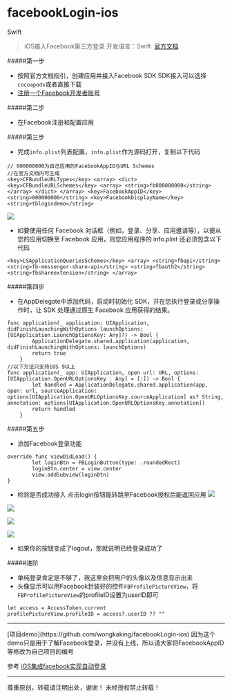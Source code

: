 # facebookLogin-ios
Swift
>iOS接入Facebook第三方登录
开发语言：Swift
 [官方文档](https://developers.facebook.com/docs/facebook-login/ios)

#####第一步
- 按照官方文档指引，创建应用并接入Facebook SDK
SDK接入可以选择`cocoapods`或者直接下载
- [注册一个Facebook开发者账号]([https://developers.facebook.com/](https://developers.facebook.com/)
)

#####第二步
- 在Facebook注册和配置应用

#####第三步
- 完成`info.plist`列表配置，`info.plist`作为源码打开，复制以下代码

```
// 000000000为自己应用的FacebookAppID与URL Schemes
//在官方文档内可生成
<key>CFBundleURLTypes</key> <array> <dict> <key>CFBundleURLSchemes</key> <array> <string>fb000000000</string> </array> </dict> </array> <key>FacebookAppID</key> <string>000000000</string> <key>FacebookDisplayName</key> <string>tblogindemo</string>
```
![](https://upload-images.jianshu.io/upload_images/13640702-528104bf43f3761e.png?imageMogr2/auto-orient/strip%7CimageView2/2/w/1240)
- 如要使用任何 Facebook 对话框（例如，登录、分享、应用邀请等），以便从您的应用切换至 Facebook 应用，则您应用程序的 info.plist 还必须包含以下代码
```
<key>LSApplicationQueriesSchemes</key> <array> <string>fbapi</string> <string>fb-messenger-share-api</string> <string>fbauth2</string> <string>fbshareextension</string> </array>
```

#####第四步
- 在AppDelegate中添加代码，启动时初始化 SDK，并在您执行登录或分享操作时，让 SDK 处理通过原生 Facebook 应用获得的结果。
```
func application(_ application: UIApplication, didFinishLaunchingWithOptions launchOptions: [UIApplication.LaunchOptionsKey: Any]?) -> Bool {
        ApplicationDelegate.shared.application(application, didFinishLaunchingWithOptions: launchOptions)
        return true
    }
//以下方法只支持iOS 9以上
func application(_ app: UIApplication, open url: URL, options: [UIApplication.OpenURLOptionsKey : Any] = [:]) -> Bool {
        let handled = ApplicationDelegate.shared.application(app, open: url, sourceApplication: options[UIApplication.OpenURLOptionsKey.sourceApplication] as? String, annotation: options[UIApplication.OpenURLOptionsKey.annotation])
        return handled
    }
```

#####第五步
- 添加Facebook登录功能
```
override func viewDidLoad() {
        let loginBtn = FBLoginButton(type: .roundedRect)
        loginBtn.center = view.center
        view.addSubview(loginBtn)
}
```
- 检验是否成功接入
点击login按钮能转跳至Facebook授权后能返回应用
![](https://upload-images.jianshu.io/upload_images/13640702-3af827fb0d321f18.jpg?imageMogr2/auto-orient/strip%7CimageView2/2/w/1240)

![](https://upload-images.jianshu.io/upload_images/13640702-114f7da89a94ed29.jpg?imageMogr2/auto-orient/strip%7CimageView2/2/w/1240)

![](https://upload-images.jianshu.io/upload_images/13640702-aeee75423183c8e6.jpg?imageMogr2/auto-orient/strip%7CimageView2/2/w/1240)

![](https://upload-images.jianshu.io/upload_images/13640702-e73070447348e5fe.jpg?imageMogr2/auto-orient/strip%7CimageView2/2/w/1240)
- 如果你的按钮变成了logout，那就说明已经登录成功了

#####进阶
- 单纯登录肯定是不够了，我这里会把用户的头像以及信息显示出来
- 头像显示可以用Facebook封装好的控件`FBProfilePictureView`，将`FBProfilePictureView`的profileID设置为userID即可
```
let access = AccessToken.current
profilePictureView.profileID = access?.userID ?? ""
```

<hr>
[项目demo](https://github.com/wongkaking/facebookLogin-ios)
因为这个demo只是用于了解Facebook登录，并没有上线，所以请大家将FacebookAppID等修改为自己项目的编号

参考
[iOS集成facebook实现自动登录](https://www.jianshu.com/p/4186c54c13b1)

<hr>尊重原创，转载请注明出处，谢谢！
未经授权禁止转载！
